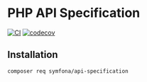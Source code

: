 # PHP API Specification

[![CI](https://github.com/symfona/api-specification/actions/workflows/ci.yaml/badge.svg)](https://github.com/symfona/api-specification/actions/workflows/ci.yaml)
[![codecov](https://codecov.io/gh/symfona/api-specification/branch/main/graph/badge.svg?token=MG2ONPXW19)](https://codecov.io/gh/symfona/api-specification)

## Installation

```bash
composer req symfona/api-specification
```
